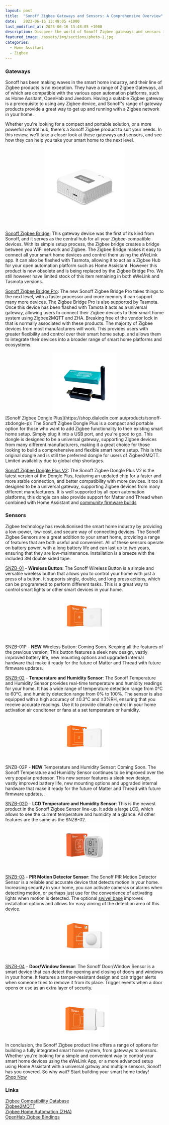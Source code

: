 ```yaml
---
layout: post
title:  "Sonoff Zigbee Gateways and Sensors: A Comprehensive Overview"
date:   2023-06-16 13:48:05 +1000
last_modified_at: 2023-06-16 13:48:05 +1000
description: Discover the world of Sonoff Zigbee gateways and sensors in our comprehensive blog post. Explore the range of available products and gain valuable insights into their functionalities, applications, and benefits. Whether you're a beginner or an experienced user, this overview will help you make informed decisions for your smart home or IoT projects. Get ready to delve into the exciting possibilities offered by Sonoff's Zigbee technology.
featured_image: /assets/img/sections/photo-1.jpg
categories: 
  - Home Assitant
  - Zigbee
---
```



### Gateways

Sonoff has been making waves in the smart home industry, and their line of Zigbee products is no exception. They have a range of Zigbee Gateways, all of which are compatible with the various open automation platforms, such as Home Assitant, OpenHab and Jeedom. Having a suitable Zigbee gateway is a prerequisite to using any Zigbee device, and Sonoff's range of gateway products provide a great way to get up and running with a Zigbee network in your home.

Whether you're looking for a compact and portable solution, or a more powerful central hub, there's a Sonoff Zigbee product to suit your needs. In this review, we'll take a closer look at these gateways and sensors, and see how they can help you take your smart home to the next level.

<img src='../assets/img/blog/sonoff-review-bridge.jpg' alt="Sonoff Zigbee Bridge Pro" width="50%" style="display: block; margin: 0 auto">

[Sonoff Zigbee Bridge](https://shop.dialedin.com.au/products/zbbridge): This gateway device was the first of its kind from Sonoff, and it serves as the central hub for all your Zigbee-compatible devices. With its simple setup process, the Zigbee bridge creates a bridge between you WiFi network and Zigbee. The Zigbee Bridge makes it easy to connect all your smart home devices and control them using the eWeLink app. It can also be flashed with Tasmota, allowing it to act as a Zigbee Hub for your open automation platform such as Home Assistant. However this product is now obsolete and is being replaced by the Zigbee Bridge Pro. We still however have limited stock of this item remaining in both eWeLink and Tasmota versions. 

[Sonoff Zigbee Bridge Pro](https://shop.dialedin.com.au/products/zbbridge-p): The new Sonoff Zigbee Bridge Pro takes things to the next level, with a faster processor and more memory it can support many more devices. The Zigbee Bridge Pro is also supported by Tasmota. Once this device has been flashed with Tamota it acts as a universal gateway, allowing users to connect their Zigbee devices to their smart home system using Zigbee2MQTT and ZHA. Breaking free of the vendor lock in that is normally associated with these products. The majority of Zigbee devices from most manufacturers will work. This provides users with greater flexibility and control over their smart home setup, and allows them to integrate their devices into a broader range of smart home platforms and ecosystems.

<img src='../assets/img/blog/sonoff-review-dongle.png' alt="Sonoff Zigbee 3.0 Dongle Plus" width="40%" style="display: block; margin: 0 auto">
[Sonoff Zigbee Dongle Plus](https://shop.dialedin.com.au/products/sonoff-zbdongle-p): The Sonoff Zigbee Dongle Plus is a compact and portable option for those who want to add Zigbee functionality to their existing smart home setup. Simply plug it into a USB port, and you're good to go. This dongle is designed to be a universal gateway, supporting Zigbee devices from many different manufacturers, making it a great choice for those looking to build a comprehensive and flexible smart home setup. This is the original dongle and is still the preferred dongle for users of Zigbee2MQTT. Limited availablity due to global chip shortages.

[Sonoff Zigbee Dongle Plus V2](https://shop.dialedin.com.au/products/sonoff-zbdongle-e): The Sonoff Zigbee Dongle Plus V2 is the latest version of the Dongle Plus, featuring an updated chip for a faster and more stable connection, and better compatibility with more devices. It too is designed to be a universal gateway, supporting Zigbee devices from many different manufacturers. It is well supported by all open automation platforms, this dongle can also provide support for Matter and Thread when combined with Home Assistant and [community firmware builds](https://dialedin.com.au/blog/sonoff-zbdongle-e-rcp-firmware)

### Sensors

Zigbee technology has revolutionised the smart home industry by providing a low-power, low-cost, and secure way of connecting devices. The Sonoff Zigbee Sensors are a great addition to your smart home, providing a range of features that are both useful and convenient. All of these sensors operate on battery power, with a long battery life and can last up to two years, ensuring that they are low-maintenance. Installation is a breeze with the included 3M double sided tape.

[SNZB-01](https://shop.dialedin.com.au/products/sonoff-snzb-01) - **Wireless Button**: The Sonoff Wireless Button is a simple and versatile wireless button  that allows you to control your home with just a press of a button. It supports single, double, and long press actions, which can be programmed to perform different tasks. This is a great way to control smart lights or other smart devices in your home.
<img src='../assets/img/blog/sonoff-review-SNZB-01.png' alt="Sonoff Zigbee SNZB-01" width="30%" style="display: block; margin: 0 auto">

SNZB-01P - **NEW** Wireless Button: Coming Soon. Keeping all the features of the previous version, This button features a sleek new design, vastly improved battery life, new mounting options and upgraded internal hardware that make it ready for the future of Matter and Thread with future firmware updates. 

[SNZB-02](https://shop.dialedin.com.au/products/sonoff-snzb-02) - **Temperature and Humidity Sensor**: The Sonoff Temperature and Humidity Sensor provides real-time temperature and humidity readings for your home. It has a wide range of temperature detection range from 0°C to 60°C, and humidity detection range from 0% to 100%. The sensor is also equipped with a high accuracy of ±0.3°C and ±3%RH, ensuring that you receive accurate readings. Use it to provide climate control in your home activation air conditoner or fans at a set temperature or humidity.
<img src='../assets/img/blog/sonoff-review-SNZB-02.png' alt="Sonoff Zigbee SNZB-02" width="30%" style="display: block; margin: 0 auto">

SNZB-02P - **NEW** Temperature and Humidity Sensor: Coming Soon. The Sonoff Temperature and Humidity Sensor continues to be improved over the very popular predessor. This new sensor features a sleek new design, vastly improved battery life, new mounting options and upgraded internal hardware that make it ready for the future of Matter and Thread with future firmware updates. . 

[SNZB-02D](https://shop.dialedin.com.au/products/sonoff-zigbee-lcd-temperature-and-humidity-sensor) -  **LCD Temperature and Humidity Sensor**: This is the newest product in the Sonoff Zigbee Sensor line-up. It adds a large LCD, which allows to see the current temperature and humidity at a glance. All other features are the same as the SNZB-02.
<img src='../assets/img/blog/sonoff-review-snzb-02d.webp' alt="Sonoff Zigbee SNZB-02D" width="30%" style="display: block; margin: 0 auto">

[SNZB-03](https://shop.dialedin.com.au/products/sonoff-motion-snzb-03) - **PIR Motion Detector Sensor**: The Sonoff PIR Motion Detector Sensor is a reliable and accurate device that detects motion in your home. Increasing security in your home, you can activate cameras or alarms when detecting motion, or perhaps just use for the convenience of activating lights when motion is detected. The optional [swivel base](https://shop.dialedin.com.au/products/motion-base) improves installation options and allows for easy aiming of the detection area of this device.
<img src='../assets/img/blog/sonoff-review-SNZB-03.png' alt="Sonoff Zigbee SNZB-03" width="30%" style="display: block; margin: 0 auto">

[SNZB-04](https://shop.dialedin.com.au/products/sonoff-snzb-04) - **Door/Window Sensor**: The Sonoff Door/Window Sensor is a smart device that can detect the opening and closing of doors and windows in your home. It features a tamper-resistant design and can trigger alerts when someone tries to remove it from its place. Trigger events when a door opens or use as an extra layer of security.

<img src='../assets/img/blog/sonoff-review-SNZB-04.jpg' alt="Sonoff Zigbee SNZB-04" width="30%" style="display: block; margin: 0 auto">
In conclusion, the Sonoff Zigbee product line offers a range of options for building a fully integrated smart home system, from gateways to sensors. Whether you're looking for a simple and convenient way to control your smart home devices using the eWeLink App, or a more advanced setup using Home Assistant with a universal gatway and multiple sensors, Sonoff has you covered. So why wait? Start building your smart home today!

<div clas="row">
  <div class="col-lg-10 mx-auto text-center pt-4">
    <a href="https://shop.dialedin.com.au" target="_blank" class="btn btn-primary" >Shop Now</a>
  </div>
</div>

  
### Links
[Zigbee Compatibility Database](https://zigbee.blakadder.com/)  
[Zigbee2MQTT](https://www.zigbee2mqtt.io/)  
[Zigbee Home Automation (ZHA)](https://www.home-assistant.io/integrations/zha/)  
[OpenHab Zigbee Bindings](https://www.openhab.org/addons/bindings/zigbee/)  